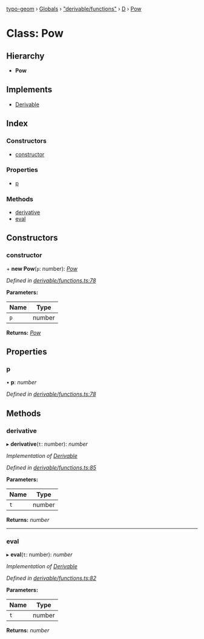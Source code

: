 [typo-geom](../README.md) › [Globals](../globals.md) › ["derivable/functions"](../modules/_derivable_functions_.md) › [D](../modules/_derivable_functions_.d.md) › [Pow](_derivable_functions_.d.pow.md)

# Class: Pow

## Hierarchy

* **Pow**

## Implements

* [Derivable](../interfaces/_derivable_interface_.derivable.md)

## Index

### Constructors

* [constructor](_derivable_functions_.d.pow.md#constructor)

### Properties

* [p](_derivable_functions_.d.pow.md#p)

### Methods

* [derivative](_derivable_functions_.d.pow.md#derivative)
* [eval](_derivable_functions_.d.pow.md#eval)

## Constructors

###  constructor

\+ **new Pow**(`p`: number): *[Pow](_derivable_functions_.d.pow.md)*

*Defined in [derivable/functions.ts:78](https://github.com/be5invis/typo-geom/blob/9ebaae4/src/derivable/functions.ts#L78)*

**Parameters:**

Name | Type |
------ | ------ |
`p` | number |

**Returns:** *[Pow](_derivable_functions_.d.pow.md)*

## Properties

###  p

• **p**: *number*

*Defined in [derivable/functions.ts:78](https://github.com/be5invis/typo-geom/blob/9ebaae4/src/derivable/functions.ts#L78)*

## Methods

###  derivative

▸ **derivative**(`t`: number): *number*

*Implementation of [Derivable](../interfaces/_derivable_interface_.derivable.md)*

*Defined in [derivable/functions.ts:85](https://github.com/be5invis/typo-geom/blob/9ebaae4/src/derivable/functions.ts#L85)*

**Parameters:**

Name | Type |
------ | ------ |
`t` | number |

**Returns:** *number*

___

###  eval

▸ **eval**(`t`: number): *number*

*Implementation of [Derivable](../interfaces/_derivable_interface_.derivable.md)*

*Defined in [derivable/functions.ts:82](https://github.com/be5invis/typo-geom/blob/9ebaae4/src/derivable/functions.ts#L82)*

**Parameters:**

Name | Type |
------ | ------ |
`t` | number |

**Returns:** *number*
